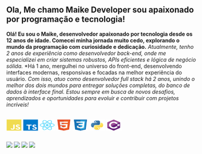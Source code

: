 ## Ola, Me chamo Maike Developer sou apaixonado por programação e tecnologia!

**Olá! Eu sou o Maike, desenvolvedor apaixonado por tecnologia desde os 12 anos de idade. Comecei minha jornada muito cedo, explorando o mundo da programação com curiosidade e dedicação.**
*Atualmente, tenho 2 anos de experiência como desenvolvedor back-end, onde me especializei em criar sistemas robustos, APIs eficientes e lógica de negócio sólida.*
*Há 1 ano, mergulhei no universo do front-end, desenvolvendo interfaces modernas, responsivas e focadas na melhor experiência do usuário.
*Com isso, atuo como desenvolvedor full stack há 2 anos, unindo o melhor dos dois mundos para entregar soluções completas, do banco de dados à interface final.*
*Estou sempre em busca de novos desafios, aprendizados e oportunidades para evoluir e contribuir com projetos incríveis!*

<div style="display: inline_block"><br>
  <img align="center" alt="Maike-Js" height="30" width="40" src="https://raw.githubusercontent.com/devicons/devicon/master/icons/javascript/javascript-plain.svg">
  <img align="center" alt="Maike-Ts" height="30" width="40" src="https://raw.githubusercontent.com/devicons/devicon/master/icons/typescript/typescript-plain.svg">
  <img align="center" alt="Maike-React" height="30" width="40" src="https://raw.githubusercontent.com/devicons/devicon/master/icons/react/react-original.svg">
  <img align="center" alt="Maike-HTML" height="30" width="40" src="https://raw.githubusercontent.com/devicons/devicon/master/icons/html5/html5-original.svg">
  <img align="center" alt="Maike-CSS" height="30" width="40" src="https://raw.githubusercontent.com/devicons/devicon/master/icons/css3/css3-original.svg">
  <img align="center" alt="Maike-Python" height="30" width="40" src="https://raw.githubusercontent.com/devicons/devicon/master/icons/python/python-original.svg">
  <img align="center" alt="Maike-Csharp" height="30" width="40" src="https://raw.githubusercontent.com/devicons/devicon/master/icons/csharp/csharp-original.svg">
</div>
  
  ##
 
<div> 
  <a href="https://www.youtube.com/@devmaike" target="_blank"><img src="https://img.shields.io/badge/YouTube-FF0000?style=for-the-badge&logo=youtube&logoColor=white" target="_blank"></a>
  <a href="https://instagram.com/joaobatista.rlk" target="_blank"><img src="https://img.shields.io/badge/-Instagram-%23E4405F?style=for-the-badge&logo=instagram&logoColor=white" target="_blank"></a>
 <a href="https://discord.com/users/856976602021494824" target="_blank"><img src="https://img.shields.io/badge/Discord-7289DA?style=for-the-badge&logo=discord&logoColor=white" target="_blank"></a> 
  <a href = "suportemaikezera@gmail.com"><img src="https://img.shields.io/badge/-Gmail-%23333?style=for-the-badge&logo=gmail&logoColor=white" target="_blank"></a>
  
</div>
